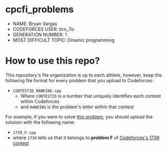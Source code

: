 # cpcfi_problems

- NAME: Bryan Vargas
- CODEFORCES USER: brn_7ic
- GENERATION NUMBER: 1
- MOST DIFFICULT TOPIC: Dinamic programming 

# How to use this repo?

This repository's file organization is up to each athlete, however, keep the following file format for every problem that you upload to Codeforces:

* `CONTESTID_RANKING.cpp`
  * Where `CONTESTID` is a number that uniquely identifies each contest within Codeforces
  * and `RANKING` is the problem's letter within that contest

For example, if you were to solve [this problem](https://codeforces.com/problemset/problem/1739/F), you should upload the solutoin with the following name:

* `1739_F.cpp`
* where `1739` tells us that it belongs to **problem F** of [Codeforces's 1739 contest](https://codeforces.com/contest/1739)
